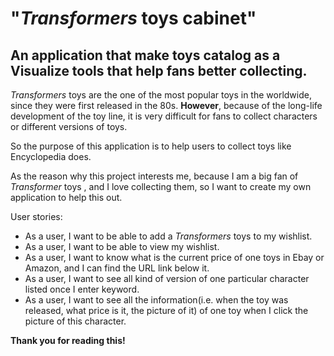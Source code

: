 # "*Transformers* toys cabinet"

## An application that make toys catalog as a Visualize tools that help fans better collecting. 

*Transformers* toys are the one of the most popular toys in the worldwide, since they were first released in the 80s. **However**, because of the long-life development of the toy line, it is very difficult for fans to collect characters or different versions of toys.

So the purpose of this application is to help users to collect toys like Encyclopedia does.

As the reason why this project interests me, because I am a big fan of *Transformer* toys , and I love collecting them, so I want to create my own application to help this out.

User stories:

- As a user, I want to be able to add a *Transformers* toys to my wishlist.
- As a user, I want to be able to view my wishlist.
- As a user, I want to know what is the current price of one toys in Ebay or Amazon, and I can find the URL link below it.
- As a user, I want to see all kind of version of one particular character listed once I enter keyword.
- As a user, I want to see all the information(i.e. when the toy was released, what price is it, the picture of it) of one toy when I click the picture of this character.

**Thank you for reading this!**